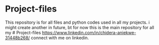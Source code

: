 # Project-files
This repository is for all files and python codes used in all my projects.
i might create another in future, bt for now this is the main repository for all my # Project-files
https://www.linkedin.com/in/chidera-aniekwe-31448b268/ connect with me on linkedin.
